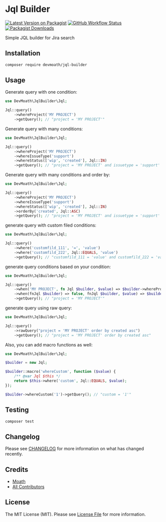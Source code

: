 # Jql Builder

[![Latest Version on Packagist](https://img.shields.io/packagist/v/devmoath/jql-builder.svg?color=blue&style=for-the-badge)](https://packagist.org/packages/devmoath/jql-builder)
[![GitHub Workflow Status](https://img.shields.io/github/workflow/status/devmoath/jql-builder/Tests?color=blue&label=Test&style=for-the-badge)](https://github.com/DevMoath/jql-builder/actions/workflows/tests.yml)
[![Packagist Downloads](https://img.shields.io/packagist/dt/devmoath/jql-builder?color=blue&style=for-the-badge)](https://packagist.org/packages/devmoath/jql-builder)

Simple JQL builder for Jira search

## Installation

```bash
composer require devmoath/jql-builder
```

## Usage

Generate query with one condition:

```php
use DevMoath\JqlBuilder\Jql;

Jql::query()
    ->whereProject('MY PROJECT')
    ->getQuery(); // "project = 'MY PROJECT'"
```

Generate query with many conditions:

```php
use DevMoath\JqlBuilder\Jql;

Jql::query()
    ->whereProject('MY PROJECT')
    ->whereIssueType('support')
    ->whereStatus(['wip', 'created'], Jql::IN)
    ->getQuery(); // "project = 'MY PROJECT' and issuetype = 'support' and status in ('wip', 'created')"
```

Generate query with many conditions and order by:

```php
use DevMoath\JqlBuilder\Jql;

Jql::query()
    ->whereProject('MY PROJECT')
    ->whereIssueType('support')
    ->whereStatus(['wip', 'created'], Jql::IN)
    ->orderBy('created', Jql::ASC)
    ->getQuery(); // "project = 'MY PROJECT' and issuetype = 'support' and status in ('wip', 'created') order by created asc"
```

generate query with custom filed conditions:

```php
use DevMoath\JqlBuilder\Jql;

Jql::query()
    ->where('customfild_111', '=', 'value')
    ->where('customfild_222', Jql::EQUALS, 'value')
    ->getQuery(); // "customfild_111 = 'value' and customfild_222 = 'value'"
```

generate query conditions based on your condition:

```php
use DevMoath\JqlBuilder\Jql;

Jql::query()
    ->when('MY PROJECT', fn Jql $builder, $value) => $builder->whereProject($value))
    ->when(fnJql $builder) => false, fnJql $builder, $value) => $builder->whereIssueType($value))
    ->getQuery(); // "project = 'MY PROJECT'"
```

generate query using raw query:

```php
use DevMoath\JqlBuilder\Jql;

Jql::query()
    ->rawQuery("project = 'MY PROJECT' order by created asc")
    ->getQuery(); // "project = 'MY PROJECT' order by created asc"
```

Also, you can add macro functions as well:

```php
use DevMoath\JqlBuilder\Jql;

$builder = new Jql;

$builder::macro('whereCustom', function ($value) {
    /** @var Jql $this */
    return $this->where('custom', Jql::EQUALS, $value);
});

$builder->whereCustom('1')->getQuery(); // "custom = '1'"
```

## Testing

```bash
composer test
```

## Changelog

Please see [CHANGELOG](CHANGELOG.md) for more information on what has changed recently.

## Credits

- [Moath](https://github.com/devmoath)
- [All Contributors](https://github.com/DevMoath/jql-builder/graphs/contributors)

## License

The MIT License (MIT). Please see [License File](LICENSE.md) for more information.
